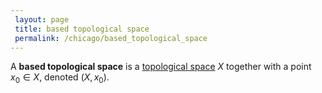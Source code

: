```yaml
---
 layout: page
 title: based topological space
 permalink: /chicago/based_topological_space
---
```


A **based topological space** is a [topological space](https://defsmath.github.io/DefsMath/topological_space) $X$ together with a point $x_0\in X$, denoted $(X, x_0)$.